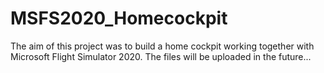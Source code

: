# MSFS2020_Homecockpit
The aim of this project was to build a home cockpit working together with Microsoft Flight Simulator 2020.
The files will be uploaded in the future...
